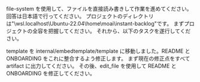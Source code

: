 file-system を使用して、ファイルを直接読み書きして作業を進めてください。
回答は日本語で行ってください。
プロジェクトのディレクトリは"\\wsl.localhost\Ubuntu-22.04\home\moai\instant-backlog"です。
まずプロジェクトの全容を把握してください。
それから、以下のタスクを遂行してください。

template を internal/embedtemplate/template に移動しました。README と ONBOARDING をこれに整合するよう修正します。
まず現在の修正点をすべて artifact に出力してください。
その後、edit_file を使用して README と ONBOARDING を修正してください。
